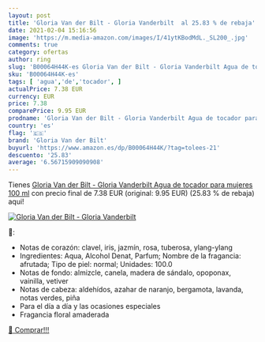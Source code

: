```yaml
---
layout: post
title: 'Gloria Van der Bilt - Gloria Vanderbilt  al 25.83 % de rebaja'
date: 2021-02-04 15:16:56
image: 'https://m.media-amazon.com/images/I/41ytKBodMdL._SL200_.jpg'
comments: true
category: ofertas
author: ring
slug: 'B00064H44K-es Gloria Van der Bilt - Gloria Vanderbilt Agua de tocador...'
sku: 'B00064H44K-es'
tags: [ 'agua','de','tocador', ]
actualPrice: 7.38 EUR
currency: EUR
price: 7.38
comparePrice: 9.95 EUR
prodname: 'Gloria Van der Bilt - Gloria Vanderbilt Agua de tocador para mujeres  100 ml'
country: 'es'
flag: '🇪🇸'
brand: 'Gloria Van der Bilt'
buyurl: 'https://www.amazon.es/dp/B00064H44K/?tag=tolees-21'
descuento: '25.83'
average: '6.56715909090908'
---
```


Tienes [Gloria Van der Bilt - Gloria Vanderbilt Agua de tocador para mujeres  100 ml](https://www.amazon.es/dp/B00064H44K/?tag=tolees-21) con precio final de  7.38 EUR (original: 9.95 EUR) (25.83 %  de rebaja) aqui!

[![Gloria Van der Bilt - Gloria Vanderbilt ](https://m.media-amazon.com/images/I/41ytKBodMdL._SL200_.jpg)](https://www.amazon.es/dp/B00064H44K/?tag=tolees-21)

🔎:

- Notas de corazón: clavel, iris, jazmín, rosa, tuberosa, ylang-ylang
- Ingredientes: Aqua, Alcohol Denat, Parfum; Nombre de la fragancia: afrutada; Tipo de piel: normal; Unidades: 100.0
- Notas de fondo: almizcle, canela, madera de sándalo, opoponax, vainilla, vetiver
- Notas de cabeza: aldehídos, azahar de naranjo, bergamota, lavanda, notas verdes, piña
- Para el día a día y las ocasiones especiales
- Fragancia floral amaderada

[🛒 Comprar!!!](https://www.amazon.es/dp/B00064H44K/?tag=tolees-21)
